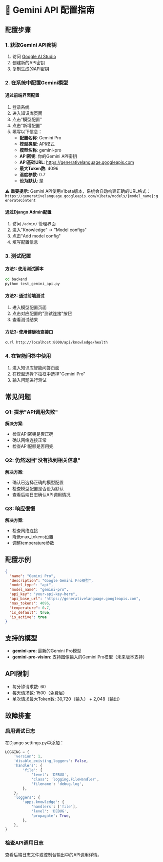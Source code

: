# 🤖 Gemini API 配置指南

## 配置步骤

### 1. 获取Gemini API密钥
1. 访问 [Google AI Studio](https://aistudio.google.com/app/apikey)
2. 创建新的API密钥
3. 复制生成的API密钥

### 2. 在系统中配置Gemini模型

#### 通过前端界面配置
1. 登录系统
2. 进入知识库页面
3. 点击"模型配置"
4. 点击"新增配置"
5. 填写以下信息：
   - **配置名称**: Gemini Pro
   - **模型类型**: API模式
   - **模型名称**: gemini-pro
   - **API密钥**: 你的Gemini API密钥
   - **API基础URL**: https://generativelanguage.googleapis.com
   - **最大Token数**: 4096
   - **温度参数**: 0.7
   - **设为默认**: 是

⚠️ **重要提示**: Gemini API使用v1beta版本，系统会自动构建正确的URL格式：
`https://generativelanguage.googleapis.com/v1beta/models/{model_name}:generateContent`

#### 通过Django Admin配置
1. 访问 `/admin/` 管理界面
2. 进入"Knowledge" → "Model configs"
3. 点击"Add model config"
4. 填写配置信息

### 3. 测试配置

#### 方法1: 使用测试脚本
```bash
cd backend
python test_gemini_api.py
```

#### 方法2: 通过前端测试
1. 进入模型配置页面
2. 点击对应配置的"测试连接"按钮
3. 查看测试结果

#### 方法3: 使用健康检查接口
```bash
curl http://localhost:8000/api/knowledge/health
```

### 4. 在智能问答中使用

1. 进入知识库智能问答页面
2. 在模型选择下拉框中选择"Gemini Pro"
3. 输入问题进行测试

## 常见问题

### Q1: 提示"API调用失败"
**解决方案**:
- 检查API密钥是否正确
- 确认网络连接正常
- 检查API配额是否用完

### Q2: 仍然返回"没有找到相关信息"
**解决方案**:
- 确认已选择正确的模型配置
- 检查模型配置是否设为默认
- 查看后端日志确认API调用情况

### Q3: 响应很慢
**解决方案**:
- 检查网络连接
- 降低max_tokens设置
- 调整temperature参数

## 配置示例

```json
{
  "name": "Gemini Pro",
  "description": "Google Gemini Pro模型",
  "model_type": "api",
  "model_name": "gemini-pro",
  "api_key": "your-api-key-here",
  "api_base_url": "https://generativelanguage.googleapis.com",
  "max_tokens": 4096,
  "temperature": 0.7,
  "is_default": true,
  "is_active": true
}
```

## 支持的模型

- **gemini-pro**: 最新的Gemini Pro模型
- **gemini-pro-vision**: 支持图像输入的Gemini Pro模型（未来版本支持）

## API限制

- 每分钟请求数: 60
- 每天请求数: 1500（免费层）
- 单次请求最大Token数: 30,720（输入） + 2,048（输出）

## 故障排查

### 启用调试日志
在Django settings.py中添加：
```python
LOGGING = {
    'version': 1,
    'disable_existing_loggers': False,
    'handlers': {
        'file': {
            'level': 'DEBUG',
            'class': 'logging.FileHandler',
            'filename': 'debug.log',
        },
    },
    'loggers': {
        'apps.knowledge': {
            'handlers': ['file'],
            'level': 'DEBUG',
            'propagate': True,
        },
    },
}
```

### 检查API调用日志
查看后端日志文件或控制台输出中的API调用详情。
